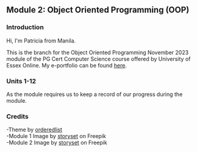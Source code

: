 ## Module 2: Object Oriented Programming (OOP)

### Introduction

Hi, I'm Patricia from Manila. 

This is the branch for the Object Oriented Programming November 2023 module of the PG Cert Computer Science course offered by University of Essex Online. 
My e-portfolio can be found [here](https://patzsantos.github.io/e-portfolio-uoeo/). 

### Units 1-12
As the module requires us to keep a record of our progress during the module.

### Credits

-Theme by [orderedlist](https://github.com/orderedlist/minimal)
<br>
-Module 1 Image by [storyset](https://www.freepik.com/free-vector/modern-desktop-compute-concept-illustration_32318414.htm#query=computer&position=0&from_view=author") on Freepik
<br>
-Module 2 Image by [storyset](https://www.freepik.com/free-vector/code-typing-concept-illustration_10259340.htm#query=programming&position=1&from_view=author&uuid=d5b9641d-7dde-4a6f-a7c1-eb64621bb501) on Freepik

